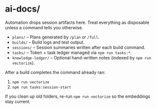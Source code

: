 # ai-docs/

Automation drops session artifacts here. Treat everything as disposable unless a command tells you otherwise.

- `plans/` – Plans generated by `/plan` or `/full`.
- `builds/` – Build logs and test output.
- `sessions/` – Session summaries written after each build command.
- `tasks/` – Token + task ledger managed via `npm run tasks:*`.
- `knowledge-ledger/` – Optional hand-written notes (indexed by `npm run vectorize`).

After a build completes the command already ran:
1. `npm run vectorize`
2. `npm run tasks:session-start`

If you clean up old folders, re-run `npm run vectorize` so the embeddings stay current.
